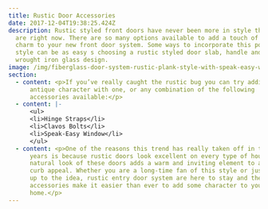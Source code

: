 ```yaml
---
title: Rustic Door Accessories
date: 2017-12-04T19:38:25.424Z
description: Rustic styled front doors have never been more in style than they
  are right now. There are so many options available to add a touch of rustic
  charm to your new front door system. Some ways to incorporate this popular
  style can be as easy s choosing a rustic styled door slab, handle and/or
  wrought iron glass design.
image: /img/fiberglass-door-system-rustic-plank-style-with-speak-easy-window-wrought-iron-sidelight-and-acessiories.png
section:
  - content: <p>If you’ve really caught the rustic bug you can try adding some
      antique character with one, or any combination of the following
      accessories available:</p>
  - content: |-
      <ul>
      <li>Hinge Straps</li>
      <li>Clavos Bolts</li>
      <li>Speak-Easy Window</li>
      </ul>
  - content: <p>One of the reasons this trend has really taken off in the past few
      years is because rustic doors look excellent on every type of house. The
      natural look of these doors adds a warm and inviting element to any homes
      curb appeal. Whether you are a long-time fan of this style or just warming
      up to the idea, rustic entry door system are here to stay and these
      accessories make it easier than ever to add some character to your
      home.</p>
---
```


